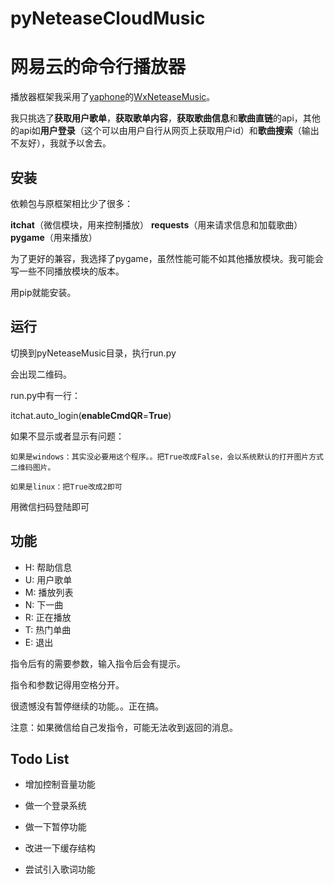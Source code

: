 # pyNeteaseCloudMusic
# 网易云的命令行播放器

播放器框架我采用了[yaphone](https://github.com/yaphone)的[WxNeteaseMusic](https://github.com/yaphone/WxNeteaseMusic)。

我只挑选了**获取用户歌单**，**获取歌单内容**，**获取歌曲信息**和**歌曲直链**的api，其他的api如**用户登录**（这个可以由用户自行从网页上获取用户id）和**歌曲搜索**（输出不友好），我就予以舍去。

## 安装

依赖包与原框架相比少了很多：

**itchat**（微信模块，用来控制播放）
**requests**（用来请求信息和加载歌曲）
**pygame**（用来播放）

为了更好的兼容，我选择了pygame，虽然性能可能不如其他播放模块。我可能会写一些不同播放模块的版本。

用pip就能安装。

## 运行

切换到pyNeteaseMusic目录，执行run.py 

会出现二维码。

run.py中有一行：

itchat.auto_login(**enableCmdQR**=**True**)

如果不显示或者显示有问题：

    如果是windows：其实没必要用这个程序。。把True改成False，会以系统默认的打开图片方式二维码图片。

    如果是linux：把True改成2即可
用微信扫码登陆即可

## 功能

- H: 帮助信息
- U: 用户歌单
- M: 播放列表
- N: 下一曲
- R: 正在播放
- T: 热门单曲
- E: 退出

指令后有的需要参数，输入指令后会有提示。

指令和参数记得用空格分开。

很遗憾没有暂停继续的功能。。正在搞。

注意：如果微信给自己发指令，可能无法收到返回的消息。

## Todo List

- 增加控制音量功能

- 做一个登录系统

- 做一下暂停功能

- 改进一下缓存结构

- 尝试引入歌词功能













